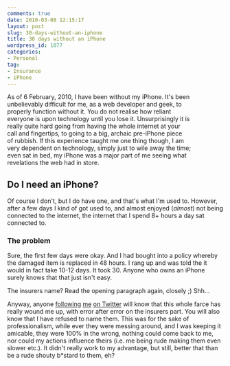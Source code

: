 ```yaml
---
comments: true
date: 2010-03-08 12:15:17
layout: post
slug: 30-days-without-an-iphone
title: 30 days without an iPhone
wordpress_id: 1077
categories:
- Personal
tag:
- Insurance
- iPhone
---
```


As of 6 February, 2010, I have been without my iPhone. It's been  
unbelievably difficult for me, as a web developer and geek, to  
properly function without it. You do not realise how reliant  
everyone is upon technology until you lose it. Unsurprisingly it is  
really quite hard going from having the whole internet at your  
call and fingertips, to going to a big, archaic pre-iPhone piece  
of rubbish. If this experience taught me one thing though, I am  
very dependent on technology, simply just to wile away the time;  
even sat in bed, my iPhone was a major part of me seeing what  
revelations the web had in store.







## Do I need an iPhone?




Of course I don't, but I do have one, and that's what I'm used to. However, after a few days I kind of got used to, and almost enjoyed (_almost_) not being connected to the internet, the internet that I spend 8+ hours a day sat connected to.





### The problem




Sure, the first few days were okay. And I had bought into a policy whereby the damaged item is replaced in 48 hours. I rang up and was told the it would in fact take 10-12 days. It took 30. Anyone who owns an iPhone surely knows that that just isn't easy.




The insurers name? Read the opening paragraph again, closely ;) Shh...




Anyway, anyone [following](http://snapbird.org/csswizardry/timeline/iphone) [me](http://snapbird.org/csswizardry/timeline/insurance) [on Twitter](http://twitter.com/csswizardry) will know that this whole farce has really wound me up, with error after error on the insurers part. You will also know that I have refused to name them. This was for the sake of professionalism, while ever they were messing around, and I was keeping it amicable, they were 100% in the wrong, nothing could come back to me, nor could my actions influence theirs (i.e. me being rude making them even slower etc.). It didn't really work to my advantage, but still, better that than be a rude shouty b*stard to them, eh?
